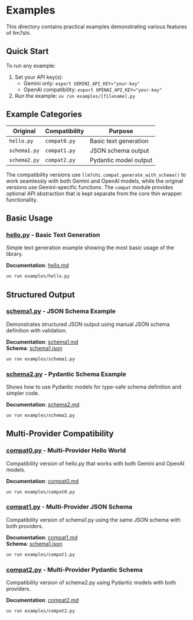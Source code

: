 # Examples

This directory contains practical examples demonstrating various features of llm7shi.

## Quick Start

To run any example:

1. Set your API key(s):
   - Gemini only: `export GEMINI_API_KEY="your-key"`
   - OpenAI compatibility: `export OPENAI_API_KEY="your-key"`
2. Run the example: `uv run examples/[filename].py`

## Example Categories

| Original | Compatibility | Purpose |
|----------|--------------|---------|
| `hello.py` | `compat0.py` | Basic text generation |
| `schema1.py` | `compat1.py` | JSON schema output |
| `schema2.py` | `compat2.py` | Pydantic model output |

The compatibility versions use `llm7shi.compat.generate_with_schema()` to work seamlessly with both Gemini and OpenAI models, while the original versions use Gemini-specific functions. The `compat` module provides optional API abstraction that is kept separate from the core thin wrapper functionality.

## Basic Usage

### [hello.py](hello.py) - Basic Text Generation
Simple text generation example showing the most basic usage of the library.

**Documentation**: [hello.md](hello.md)

```bash
uv run examples/hello.py
```

## Structured Output

### [schema1.py](schema1.py) - JSON Schema Example
Demonstrates structured JSON output using manual JSON schema definition with validation.

**Documentation**: [schema1.md](schema1.md)  
**Schema**: [schema1.json](schema1.json)

```bash
uv run examples/schema1.py
```

### [schema2.py](schema2.py) - Pydantic Schema Example
Shows how to use Pydantic models for type-safe schema definition and simpler code.

**Documentation**: [schema2.md](schema2.md)

```bash
uv run examples/schema2.py
```

## Multi-Provider Compatibility

### [compat0.py](compat0.py) - Multi-Provider Hello World
Compatibility version of hello.py that works with both Gemini and OpenAI models.

**Documentation**: [compat0.md](compat0.md)

```bash
uv run examples/compat0.py
```

### [compat1.py](compat1.py) - Multi-Provider JSON Schema
Compatibility version of schema1.py using the same JSON schema with both providers.

**Documentation**: [compat1.md](compat1.md)  
**Schema**: [schema1.json](schema1.json)

```bash
uv run examples/compat1.py
```

### [compat2.py](compat2.py) - Multi-Provider Pydantic Schema
Compatibility version of schema2.py using Pydantic models with both providers.

**Documentation**: [compat2.md](compat2.md)

```bash
uv run examples/compat2.py
```
